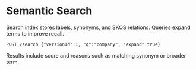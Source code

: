 # Semantic Search

Search index stores labels, synonyms, and SKOS relations. Queries expand terms to improve recall.

```
POST /search {"versionId":1, "q":"company", "expand":true}
```

Results include score and reasons such as matching synonym or broader term.

